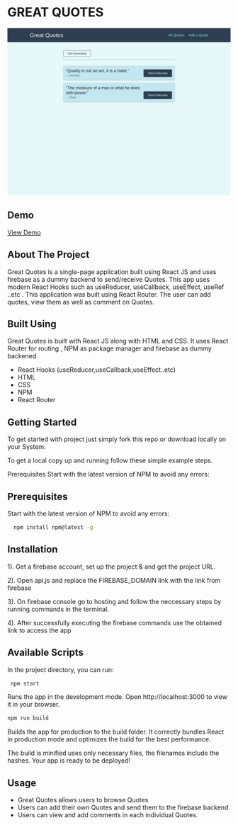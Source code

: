 # GREAT QUOTES

![App Screenshot](src/img/QuotesApp.png)


## Demo

[View Demo](https://reactquotesappg.web.app/quotes)

## About The Project

Great Quotes is a single-page application built using
React JS and uses firebase as a dummy backend to send/receive
Quotes. This app uses modern React Hooks such as
useReducer, useCallback, useEffect, useRef ..etc
. This application was
built using React Router. The user can add quotes, view them
as well as comment on Quotes.

## Built Using

Great Quotes is built with React JS along with HTML and CSS.
It uses React Router for routing , NPM as package manager and firebase
as dummy backened

- React Hooks (useReducer,useCallback,useEffect..etc)
- HTML
- CSS
- NPM
- React Router

## Getting Started

To get started with project just simply fork this repo or download locally on your System.

To get a local copy up and running follow these simple example steps.

Prerequisites
Start with the latest version of NPM to avoid any errors:

## Prerequisites

Start with the latest version of NPM to avoid any errors:

```bash
  npm install npm@latest -g
```

## Installation

1). Get a firebase account, set up the project & and get the project URL.

2). Open api.js and replace the FIREBASE_DOMAIN link with
the link from firebase

3). On firebase console go to hosting and follow the neccessary steps by running
commands in the terminal.

4). After successfully executing the firebase commands use the obtained link to access the app

## Available Scripts

In the project directory, you can run:

```bash
 npm start
```

Runs the app in the development mode.
Open http://localhost:3000 to view it in your browser.

```bash
npm run build
```

Builds the app for production to the build folder.
It correctly bundles React in production mode and optimizes the build for the best performance.

The build is minified uses only necessary files, the filenames include the hashes.
Your app is ready to be deployed!

## Usage

- Great Quotes allows users to browse Quotes
- Users can add their own Quotes and send them to the firebase backend
- Users can view and add comments in each individual Quotes.
